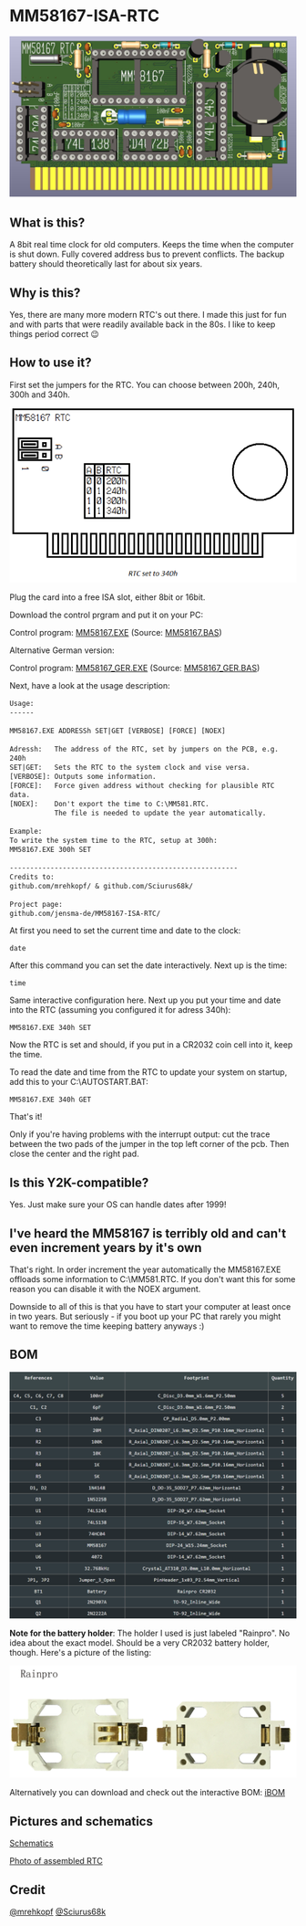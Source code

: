 # MM58167-ISA-RTC
![header](./info/rtc.jpg)

## What is this?
A 8bit real time clock for old computers. Keeps the time when the computer is shut down. Fully covered address bus to prevent conflicts.
The backup battery should theoretically last for about six years.

## Why is this?
Yes, there are many more modern RTC's out there. I made this just for fun and with parts that were readily available back in the 80s. I like to keep things period correct 😉


## How to use it?
First set the jumpers for the RTC. You can choose between 200h, 240h, 300h and 340h.

![jumpers](./info/jumpers.png)

Plug the card into a free ISA slot, either 8bit or 16bit.

Download the control prgram and put it on your PC:

Control program:
[MM58167.EXE](./prog/MM58167.EXE) (Source: [MM58167.BAS](./prog/MM58167.BAS))

Alternative German version:

Control program: [MM58167_GER.EXE](./prog/MM58167_GER.EXE) (Source: [MM58167_GER.BAS](./prog/MM58167_GER.BAS))

Next, have a look at the usage description:
```
Usage:
------

MM58167.EXE ADDRESSh SET|GET [VERBOSE] [FORCE] [NOEX]

Adressh:   The address of the RTC, set by jumpers on the PCB, e.g. 240h
SET|GET:   Sets the RTC to the system clock and vise versa.
[VERBOSE]: Outputs some information.
[FORCE]:   Force given address without checking for plausible RTC data.
[NOEX]:    Don't export the time to C:\MM581.RTC.
           The file is needed to update the year automatically.

Example:
To write the system time to the RTC, setup at 300h:
MM58167.EXE 300h SET

--------------------------------------------------------
Credits to:
github.com/mrehkopf/ & github.com/Sciurus68k/

Project page:
github.com/jensma-de/MM58167-ISA-RTC/
```

At first you need to set the current time and date to the clock:
```
date
```

After this command you can set the date interactively. Next up is the time:

```
time
```

Same interactive configuration here. Next up you put your time and date into the RTC (assuming you configured it for adress 340h):

```
MM58167.EXE 340h SET
```

Now the RTC is set and should, if you put in a CR2032 coin cell into it, keep the time.

To read the date and time from the RTC to update your system on startup, add this to your C:\AUTOSTART.BAT:

```
MM58167.EXE 340h GET
```

That's it!

Only if you're having problems with the interrupt output: cut the trace between the two pads of the jumper in the top left corner of the pcb. Then close the center and the right pad.

## Is this Y2K-compatible?
Yes. Just make sure your OS can handle dates after 1999!

## I've heard the MM58167 is terribly old and can't even increment years by it's own
That's right. In order increment the year automatically the MM58167.EXE offloads some information to C:\MM581.RTC.
If you don't want this for some reason you can disable it with the NOEX argument.

Downside to all of this is that you have to start your computer at least once in two years. But seriously - if you boot up your PC that rarely you might want to remove the time keeping battery anyways :)


## BOM

![header](./info/bom.PNG)


**Note for the battery holder**: The holder I used is just labeled "Rainpro". No idea about the exact model. Should be a very CR2032 battery holder, though. Here's a picture of the listing:

![header](./info/battery.png)

Alternatively you can download and check out the interactive BOM:
[iBOM](./info/ibom.html)

## Pictures and schematics
[Schematics](./info/schematics.pdf)

[Photo of assembled RTC](./info/assembled.jpg)

## Credit
[@mrehkopf](https://github.com/mrehkopf)
[@Sciurus68k](https://github.com/Sciurus68k)
